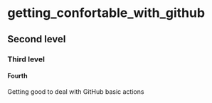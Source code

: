 # getting_confortable_with_github

## Second level


### Third level

#### Fourth

Getting good to deal with GitHub basic actions
